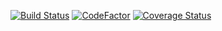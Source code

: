 [![Build Status](https://travis-ci.com/beverlyRoadGoose/algorithms.svg?branch=master)](https://travis-ci.com/beverlyRoadGoose/algorithms)
[![CodeFactor](https://www.codefactor.io/repository/github/beverlyroadgoose/algorithms/badge/master)](https://www.codefactor.io/repository/github/beverlyroadgoose/algorithms/overview/master)
[![Coverage Status](https://coveralls.io/repos/github/beverlyRoadGoose/algorithms/badge.svg?branch=master)](https://coveralls.io/github/beverlyRoadGoose/algorithms?branch=master)
